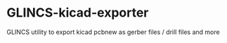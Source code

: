 # GLINCS-kicad-exporter
GLINCS utility to export kicad pcbnew as gerber files / drill files and more
